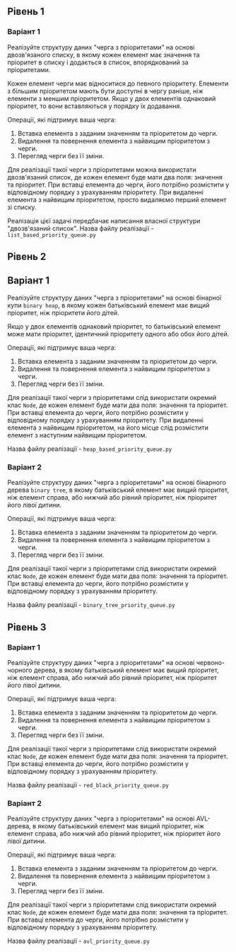## Рівень 1

### Варіант 1

Реалізуйте структуру даних "черга з пріоритетами" на основі  двозв'язаного списку, в якому кожен елемент має значення та пріоритет в  списку і додається в список, впорядкований за пріоритетами.

Кожен елемент черги має відноситися до певного пріоритету. Елементи з більшим пріоритетом мають бути доступні в чергу раніше, ніж елементи з меншим пріоритетом. Якщо у двох елементів однаковий пріоритет, то вони вставляються у порядку їх додавання.

Операції, які підтримує ваша черга:

1. Вставка елемента з заданим значенням та пріоритетом до черги.
2. Видалення та повернення елемента з найвищим пріоритетом з черги.
3. Перегляд черги без її зміни.

Для реалізації такої черги з пріоритетами можна використати двозв'язаний список, де кожен елемент буде мати два поля: значення та пріоритет. При вставці елемента до черги, його потрібно розмістити у відповідному порядку з урахуванням пріоритету. При видаленні елемента з найвищим пріоритетом, просто видаляємо перший елемент зі списку.

Реалізація цієї задачі передбачає написання власної структури "двозв'язаний список". Назва файлу реалізації - `list_based_priority_queue.py`

## Рівень 2
## Варіант 1

Реалізуйте структуру даних "черга з пріоритетами" на основі  бінарної купи  `binary heap`, в якому кожен батьківський елемент має вищий пріоритет, ніж пріоритети його дітей.

Якщо у двох елементів однаковий пріоритет, то батьківський елемент може мати пріоритет, ідентичний пріоритету одного або обох його дітей.

Операції, які підтримує ваша черга:

1. Вставка елемента з заданим значенням та пріоритетом до черги.
2. Видалення та повернення елемента з найвищим пріоритетом з черги.
3. Перегляд черги без її зміни.

Для реалізації такої черги з пріоритетами слід використати окремий клас `Node`, де кожен елемент буде мати два поля: значення та пріоритет. При вставці елемента до черги, його потрібно розмістити у відповідному порядку з урахуванням пріоритету. При видаленні елемента з найвищим пріоритетом, на його місце слід розмістити елемент з наступним найвищим пріоритетом.

Назва файлу реалізації - `heap_based_priority_queue.py`

### Варіант 2

Реалізуйте структуру даних "черга з пріоритетами" на основі  бінарного дерева  `binary tree`, в якому  батьківський елемент має вищий пріоритет, ніж елемент справа, або нижчий або рівний пріоритет, ніж пріоритет його лівої дитини.

Операції, які підтримує ваша черга:

1. Вставка елемента з заданим значенням та пріоритетом до черги.
2. Видалення та повернення елемента з найвищим пріоритетом з черги.
3. Перегляд черги без її зміни.

Для реалізації такої черги з пріоритетами слід використати окремий клас `Node`, де кожен елемент буде мати два поля: значення та пріоритет. При вставці елемента до черги, його потрібно розмістити у відповідному порядку з урахуванням пріоритету. 

Назва файлу реалізації - `binary_tree_priority_queue.py`

## Рівень 3

### Варіант 1

Реалізуйте структуру даних "черга з пріоритетами" на основі  червоно-чорного дерева, в якому  батьківський елемент має вищий пріоритет, ніж елемент справа, або нижчий або рівний пріоритет, ніж пріоритет його лівої дитини.

Операції, які підтримує ваша черга:

1. Вставка елемента з заданим значенням та пріоритетом до черги.
2. Видалення та повернення елемента з найвищим пріоритетом з черги.
3. Перегляд черги без її зміни.

Для реалізації такої черги з пріоритетами слід використати окремий клас `Node`, де кожен елемент буде мати два поля: значення та пріоритет. При вставці елемента до черги, його потрібно розмістити у відповідному порядку з урахуванням пріоритету. 

Назва файлу реалізації - `red_black_priority_queue.py`

### Варіант 2

Реалізуйте структуру даних "черга з пріоритетами" на основі  AVL-дерева, в якому  батьківський елемент має вищий пріоритет, ніж елемент справа, або нижчий або рівний пріоритет, ніж пріоритет його лівої дитини.

Операції, які підтримує ваша черга:

1. Вставка елемента з заданим значенням та пріоритетом до черги.
2. Видалення та повернення елемента з найвищим пріоритетом з черги.
3. Перегляд черги без її зміни.

Для реалізації такої черги з пріоритетами слід використати окремий клас `Node`, де кожен елемент буде мати два поля: значення та пріоритет. При вставці елемента до черги, його потрібно розмістити у відповідному порядку з урахуванням пріоритету.

Назва файлу реалізації - `avl_priority_queue.py`